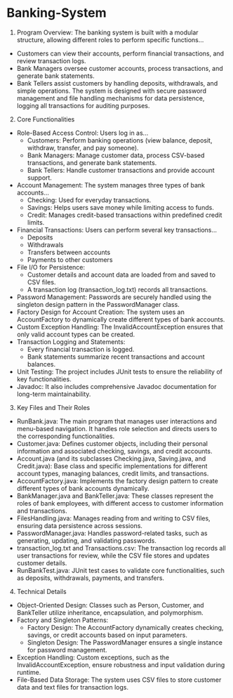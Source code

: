 # Banking-System

1. Program Overview: The banking system is built with a modular structure, allowing different roles to perform specific functions...
- Customers can view their accounts, perform financial transactions, and review transaction logs.
- Bank Managers oversee customer accounts, process transactions, and generate bank statements.
- Bank Tellers assist customers by handling deposits, withdrawals, and simple operations.
The system is designed with secure password management and file handling mechanisms for data persistence, logging all transactions for auditing purposes.

2. Core Functionalities
- Role-Based Access Control: Users log in as...
    - Customers: Perform banking operations (view balance, deposit, withdraw, transfer, and pay someone).
    - Bank Managers: Manage customer data, process CSV-based transactions, and generate bank statements.
    - Bank Tellers: Handle customer transactions and provide account support.
- Account Management: The system manages three types of bank accounts...
    - Checking: Used for everyday transactions.
    - Savings: Helps users save money while limiting access to funds.
    - Credit: Manages credit-based transactions within predefined credit limits.
- Financial Transactions: Users can perform several key transactions...
    - Deposits
    - Withdrawals
    - Transfers between accounts
    - Payments to other customers
- File I/O for Persistence:
    - Customer details and account data are loaded from and saved to CSV files.
    - A transaction log (transaction_log.txt) records all transactions.
- Password Management: Passwords are securely handled using the singleton design pattern in the PasswordManager class.
- Factory Design for Account Creation: The system uses an AccountFactory to dynamically create different types of bank accounts.
- Custom Exception Handling: The InvalidAccountException ensures that only valid account types can be created.
- Transaction Logging and Statements:
    - Every financial transaction is logged.
    - Bank statements summarize recent transactions and account balances.
- Unit Testing: The project includes JUnit tests to ensure the reliability of key functionalities.
- Javadoc: It also includes comprehensive Javadoc documentation for long-term maintainability.

3. Key Files and Their Roles
- RunBank.java: The main program that manages user interactions and menu-based navigation. It handles role selection and directs users to the corresponding functionalities.
- Customer.java: Defines customer objects, including their personal information and associated checking, savings, and credit accounts.
- Account.java (and its subclasses Checking.java, Saving.java, and Credit.java): Base class and specific implementations for different account types, managing balances, credit limits, and transactions.
- AccountFactory.java: Implements the factory design pattern to create different types of bank accounts dynamically.
- BankManager.java and BankTeller.java: These classes represent the roles of bank employees, with different access to customer information and transactions.
- FilesHandling.java: Manages reading from and writing to CSV files, ensuring data persistence across sessions.
- PasswordManager.java: Handles password-related tasks, such as generating, updating, and validating passwords.
- transaction_log.txt and Transactions.csv: The transaction log records all user transactions for review, while the CSV file stores and updates customer details.
- RunBankTest.java: JUnit test cases to validate core functionalities, such as deposits, withdrawals, payments, and transfers.

4. Technical Details
- Object-Oriented Design: Classes such as Person, Customer, and BankTeller utilize inheritance, encapsulation, and polymorphism.
- Factory and Singleton Patterns:
    - Factory Design: The AccountFactory dynamically creates checking, savings, or credit accounts based on input parameters.
    - Singleton Design: The PasswordManager ensures a single instance for password management.
- Exception Handling: Custom exceptions, such as the InvalidAccountException, ensure robustness and input validation during runtime.
- File-Based Data Storage: The system uses CSV files to store customer data and text files for transaction logs.
